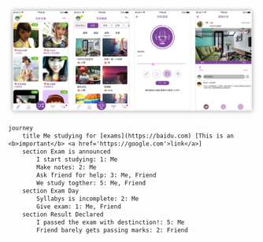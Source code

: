 ![screenshots](https://github.com/JinLei324/station-ios/blob/master/images/screenshots.png)
```mermaid
journey
	title Me studying for [exams](https://baidu.com) [This is an <b>important</b> <a href='https://google.com'>link</a>]
	section Exam is announced
		I start studying: 1: Me
		Make notes: 2: Me
		Ask friend for help: 3: Me, Friend
		We study togther: 5: Me, Friend
	section Exam Day
		Syllabys is incomplete: 2: Me
		Give exam: 1: Me, Friend
	section Result Declared
		I passed the exam with destinction!: 5: Me
		Friend barely gets passing marks: 2: Friend
```
